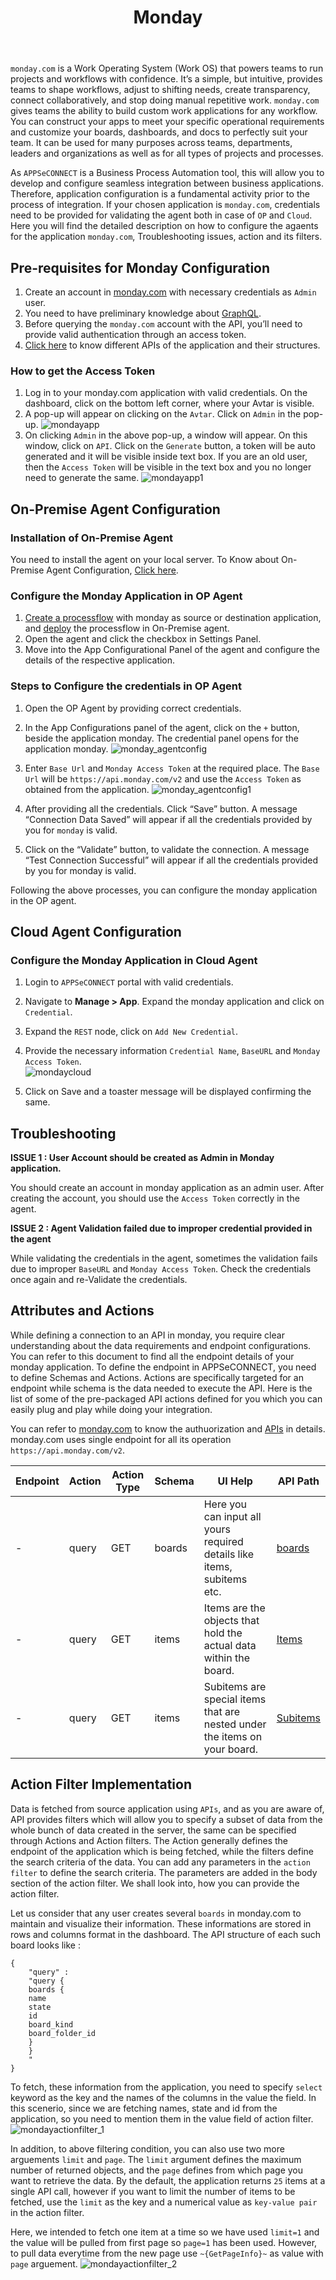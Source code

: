 ﻿---
title: "Monday"
toc: true
description: "Get to know about monday credential validation, APIs and Action filter."
keywords: "Pre-requisites for monday Configuration, Configure the monday Application in OP Agent, Configure the monday Application in Cloud Agent"
tag: developers
category: "Connectors"
menus: 
    applicationconnector : 
        icon: fa fa-gg
        weight: 18
        title: "Monday"
        identifier: mondayconnector
---

`monday.com` is a Work Operating System (Work OS) that powers teams to run projects and workflows with confidence. 
It’s a simple, but intuitive, provides teams to shape workflows, adjust to shifting needs, create transparency, 
connect collaboratively, and stop doing manual repetitive work. `monday.com` gives teams the ability to build custom work 
applications for any workflow. You can construct your apps to meet your specific operational requirements and 
customize your boards, dashboards, and docs to perfectly suit your team. It can be used for many purposes across teams, 
departments, leaders and organizations as well as for all types of projects and processes. 

As `APPSeCONNECT` is a Business Process Automation tool, this will allow you to develop and configure seamless integration between business applications. 
Therefore, application configuration is a fundamental activity prior to the process of integration. If your chosen application is 
`monday.com`, credentials need to be provided for validating the agent both in case of `OP` and `Cloud`. Here you will find the detailed description on 
how to configure the agaents for the application `monday.com`, Troubleshooting issues, action and its filters.  

## Pre-requisites for Monday Configuration 

1) Create an account in [monday.com](https://auth.monday.com/users/sign_up_new?source=web_main&origin=hp_fullbg_page_header#soft_signup_from_step) with necessary credentials as `Admin` user.   
2) You need to have preliminary knowledge about [GraphQL](https://api.developer.monday.com/docs/introduction-to-graphql).     
3) Before querying the `monday.com` account with the API, you’ll need to provide valid authentication through an access token.      
4) [Click here](https://api.developer.monday.com/docs/boards) to know different APIs of the application and their structures.       

### How to get the Access Token

1) Log in to your monday.com application with valid credentials. On the dashboard, click on the bottom left corner, 
where your Avtar is visible.    
2) A pop-up will appear on clicking on the `Avtar`. Click on `Admin` in the pop-up. 
![mondayapp](/staticfiles/connectors/media/application-connector/monday_app.png)
3) On clicking `Admin` in the above pop-up, a window will appear. On this window, click on `API`. Click on the `Generate` button, a token will be auto generated 
and it will be visible inside text box. If you are an old user, then the `Access Token` will be visible in the text box and you no longer need to generate the same. 
![mondayapp1](/staticfiles/connectors/media/application-connector/monday_app1.png)

## On-Premise Agent Configuration 

### Installation of On-Premise Agent

You need to install the agent on your local server. To Know about On-Premise Agent Configuration, [Click here](/deployment/Deployment-Configuration/#on-premise-agent-configuration). 

### Configure the Monday Application in OP Agent

1) [Create a processflow](/getting%20started/create-your-first-processflow/) with monday as source or destination application, and [deploy](/processflow/deploying-and-executing-processflow/) the processflow in On-Premise agent.  
2) Open the agent and click the checkbox in Settings Panel.  
3) Move into the App Configurational Panel of the agent and configure the details of the respective application. 

### Steps to Configure the credentials in OP Agent

1) Open the OP Agent by providing correct credentials.   
2) In the App Configurations panel of the agent, click on the `+` button, beside the application monday. 
The credential panel opens for the application monday. 
![monday_agentconfig](/staticfiles/connectors/media/application-connector/monday_agentconfig.png) 

3) Enter `Base Url` and `Monday Access Token` at the required place. The `Base Url` will be `https://api.monday.com/v2` and use 
the `Access Token` as obtained from the application.
![monday_agentconfig1](/staticfiles/connectors/media/application-connector/monday_agentconfig1.png)

4) After providing all the credentials. Click “Save” button. A message “Connection Data Saved” will appear 
if all the credentials provided by you for `monday` is valid.

5) Click on the “Validate” button, to validate the connection. A message “Test Connection Successful” will appear 
if all the credentials provided by you for monday is valid.   

Following the above processes, you can configure the monday application in the OP agent. 

## Cloud Agent Configuration 

### Configure the Monday Application in Cloud Agent

1) Login to `APPSeCONNECT` portal with valid credentials.   

2) Navigate to **Manage > App**. Expand the monday application and click on `Credential`. 

3) Expand the `REST` node, click on `Add New Credential`.  

4) Provide the necessary information `Credential Name`, `BaseURL` and `Monday Access Token`.  
![mondaycloud](/staticfiles/connectors/media/application-connector/mondaycloud.png)    

5) Click on Save and a toaster message will be displayed confirming the same. 

## Troubleshooting

**ISSUE 1 : User Account should be created as Admin in Monday application.** 

You should create an account in monday application as an admin user. After creating the account, you should use the `Access Token` 
correctly in the agent. 

**ISSUE 2 : Agent Validation failed due to improper credential provided in the agent**

While validating the credentials in the agent, sometimes the validation fails due to improper 
`BaseURL` and `Monday Access Token`. Check the credentials once again and re-Validate the credentials. 

## Attributes and Actions

While defining a connection to an API in monday, you require clear understanding about the data requirements and endpoint configurations. 
You can refer to this document to find all the endpoint details of your monday application. To define the endpoint in APPSeCONNECT, you need 
to define Schemas and Actions. Actions are specifically targeted for an endpoint while schema is the data needed to execute the API. Here is the 
list of some of the pre-packaged API actions defined for you which you can easily plug and play while doing your integration.

You can refer to [monday.com](https://api.developer.monday.com/docs/boards) to know the authuorization and [APIs](https://developer-docs.amazon.com/sp-api/docs/orders-api-v0-reference) in details. 
monday.com uses single endpoint for all its operation `https://api.monday.com/v2`. 

|Endpoint|Action|Action Type|Schema|UI Help|API Path|
|---|---|---|---|------|-----|
|-|query|GET|boards|Here you can input all yours required details like items, subitems etc.|[boards](https://api.developer.monday.com/docs/boards#boards-queries)| 
|-|query|GET|items|Items are the objects that hold the actual data within the board.|[Items](https://api.developer.monday.com/docs/items-queries#items-queries)|
|-|query|GET|items|Subitems are special items that are nested under the items on your board.|[Subitems](https://api.developer.monday.com/docs/subitems#subitems-queries)|

## Action Filter Implementation 

Data is fetched from source application using `APIs`, and as you are aware of, API provides filters 
which will allow you to specify a subset of data from the whole bunch of data created in the server, 
the same can be specified through Actions and Action filters. The Action generally defines the 
endpoint of the application which is being fetched, while the filters define the search criteria 
of the data. You can add any parameters in the `action filter` to define the search criteria. 
The parameters are added in the body section of the action filter. We shall look into, how 
you can provide the action filter. 

Let us consider that any user creates several `boards` in monday.com to maintain and visualize their information. 
These informations are stored in rows and columns format in the dashboard. The API structure of each such board looks like : 

```
{
    "query" : 
    "query { 
    boards { 
    name 
    state 
    id 
    board_kind 
    board_folder_id 
    }
    }
    "
}
```

To fetch, these information from the application, you need to specify `select` keyword as the key and the names of the columns 
in the value the field. In this scenerio, since we are fetching names, state and id from the application, so you need to mention them 
in the value field of action filter. 
![mondayactionfilter_1](/staticfiles/connectors/media/application-connector/mondayactionfilter_1.png) 

In addition, to above filtering condition, you can also use two more arguements `limit` and `page`. 
The `limit` argument defines the maximum number of returned objects, and the `page` defines from which page you want to retrieve
the data. By the default, the application returns `25` items at a single API call, however if you want to limit the number of items to be fetched, 
use the `limit` as the key and a numerical value as `key-value pair` in the action filter. 

Here, we intended to fetch one item at a time so we have used `limit=1` and the value will be pulled from first page so `page=1` 
has been used. However, to pull data everytime from the new page use `~{GetPageInfo}~` as value with `page` arguement.
![mondayactionfilter_2](/staticfiles/connectors/media/application-connector/mondayactionfilter_2.png)








